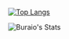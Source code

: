 [![Top Langs](https://github-readme-stats.vercel.app/api/top-langs/?username=Buraio&langs_count=10&layout=compact)](https://github.com/anuraghazra/github-readme-stats)


![Buraio's Stats](https://github-readme-stats.vercel.app/api?username=Buraio&theme=dracula&show_icons=true&hide_border=false&count_private=true)

